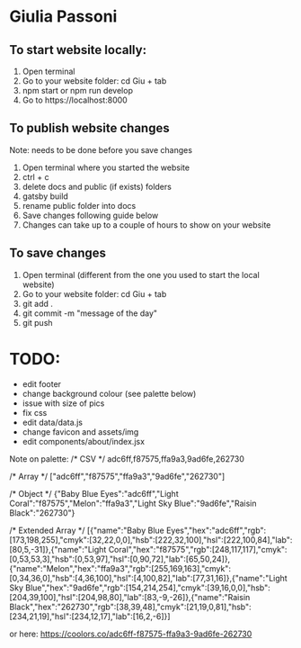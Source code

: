 # Giulia Passoni

## To start website locally:
1. Open terminal
2. Go to your website folder: cd Giu + tab
3. npm start or npm run develop
4. Go to https://localhost:8000

## To publish website changes
Note: needs to be done before you save changes
1. Open terminal where you started the website
2. ctrl + c
3. delete docs and public (if exists) folders
4. gatsby build
5. rename public folder into docs
6. Save changes following guide below
7. Changes can take up to a couple of hours to show on your website

## To save changes
1. Open terminal (different from the one you used to start the local website)
2. Go to your website folder: cd Giu + tab
3. git add .
4. git commit -m "message of the day"
5. git push

# TODO:
- edit footer 
- change background colour (see palette below) 
- issue with size of pics
- fix css  
- edit data/data.js  
- change favicon and assets/img
- edit components/about/index.jsx


Note on palette:
/* CSV */
adc6ff,f87575,ffa9a3,9ad6fe,262730

/* Array */
["adc6ff","f87575","ffa9a3","9ad6fe","262730"]

/* Object */
{"Baby Blue Eyes":"adc6ff","Light Coral":"f87575","Melon":"ffa9a3","Light Sky Blue":"9ad6fe","Raisin Black":"262730"}

/* Extended Array */
[{"name":"Baby Blue Eyes","hex":"adc6ff","rgb":[173,198,255],"cmyk":[32,22,0,0],"hsb":[222,32,100],"hsl":[222,100,84],"lab":[80,5,-31]},{"name":"Light Coral","hex":"f87575","rgb":[248,117,117],"cmyk":[0,53,53,3],"hsb":[0,53,97],"hsl":[0,90,72],"lab":[65,50,24]},{"name":"Melon","hex":"ffa9a3","rgb":[255,169,163],"cmyk":[0,34,36,0],"hsb":[4,36,100],"hsl":[4,100,82],"lab":[77,31,16]},{"name":"Light Sky Blue","hex":"9ad6fe","rgb":[154,214,254],"cmyk":[39,16,0,0],"hsb":[204,39,100],"hsl":[204,98,80],"lab":[83,-9,-26]},{"name":"Raisin Black","hex":"262730","rgb":[38,39,48],"cmyk":[21,19,0,81],"hsb":[234,21,19],"hsl":[234,12,17],"lab":[16,2,-6]}]

or here: https://coolors.co/adc6ff-f87575-ffa9a3-9ad6fe-262730